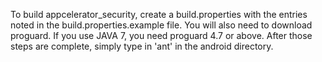 To build appcelerator_security, create a build.properties with the entries noted in the build.properties.example file.  You 
will also need to download proguard. If you use JAVA 7, you need proguard 4.7 or above.  After those steps are complete, 
simply type in 'ant' in the android directory.